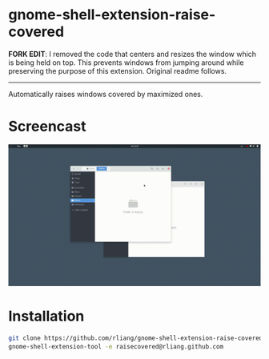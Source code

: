 # gnome-shell-extension-raise-covered

**FORK EDIT**: I removed the code that centers and resizes the window which is being held on top. This prevents windows from jumping around while preserving the purpose of this extension. Original readme follows.

------------------------------------------------

Automatically raises windows covered by maximized ones.

# Screencast

![](screencast.gif)

# Installation

```sh
git clone https://github.com/rliang/gnome-shell-extension-raise-covered ~/.local/share/gnome-shell/extensions/raisecovered@rliang.github.com
gnome-shell-extension-tool -e raisecovered@rliang.github.com
```

